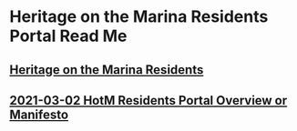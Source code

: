 # Heritage on the Marina Residents Portal Read Me


## [Heritage on the Marina Residents]( https://heretics-sf.github.io/residents/ )






## [2021-03-02 HotM Residents Portal Overview or Manifesto]( https://heretics-sf.github.io/residents/developers/2021-03-02-overview-manifesto.md)


